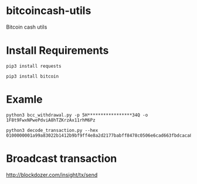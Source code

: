 # bitcoincash-utils
Bitcoin cash utils


# Install Requirements
```
pip3 install requests 

pip3 install bitcoin
```

# Examle

```
python3 bcc_withdrawal.py -p 5H*****************34Q -o 1F8t9FwxNPwePdviA8hTZKrzAx11rhM6Pz
```

```
python3 decode_transaction.py --hex 0100000001a99a83022b1412b9bf9ff4e8a2d2177babff8478c0506e6cad663fbdcaca87e2010000006a47304402203f4350a45b1ded957347f1e62620602426e4d9377cba597ef99d67137c52aa8b022030dc82748c861cf55937d17bff7df0deabf2b53343cb73a76590a240e19fec91412103651caa785718ea23c1cfec371f4e670e399253230377dc0813be004e572e8b1effffffff0190350d00000000001976a9149b0f5d3cd7b5887a9aa7a3ff6df768a89d4942e188ac00000000

```

# Broadcast transaction 


http://blockdozer.com/insight/tx/send
